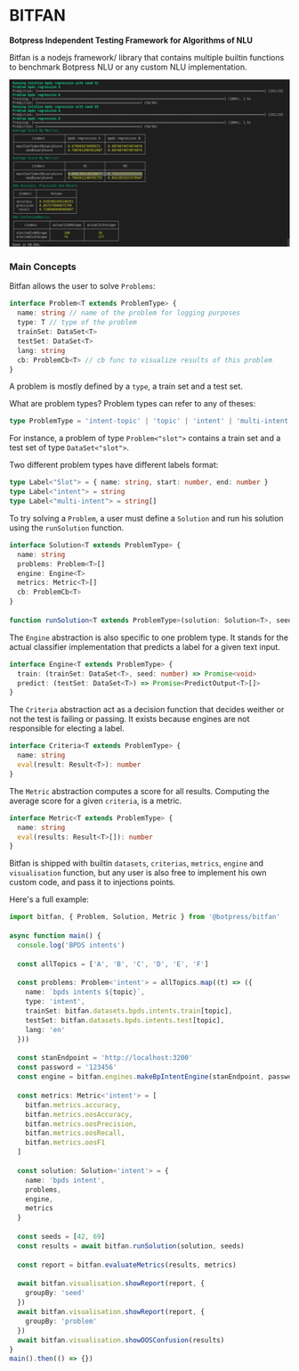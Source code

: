 # BITFAN

**Botpress Independent Testing Framework for Algorithms of NLU**

Bitfan is a nodejs framework/ library that contains multiple builtin functions to benchmark Botpress NLU or any custom NLU implementation.

<img  src="./bitfan.png"/>

### Main Concepts

Bitfan allows the user to solve `Problems`:

```ts
interface Problem<T extends ProblemType> {
  name: string // name of the problem for logging purposes
  type: T // type of the problem
  trainSet: DataSet<T>
  testSet: DataSet<T>
  lang: string
  cb: ProblemCb<T> // cb func to visualize results of this problem
}
```

A problem is mostly defined by a `type`, a train set and a test set.

What are problem types? Problem types can refer to any of theses:

```ts
type ProblemType = 'intent-topic' | 'topic' | 'intent' | 'multi-intent' | 'slot' | 'lang' | 'spell'
```

For instance, a problem of type `Problem<"slot">` contains a train set and a test set of type `DataSet<"slot">`.

Two different problem types have different labels format:

```ts
type Label<"Slot"> = { name: string, start: number, end: number }
type Label<"intent"> = string
type Label<"multi-intent"> = string[]
```

To try solving a `Problem`, a user must define a `Solution` and run his solution using the `runSolution` function.

```ts
interface Solution<T extends ProblemType> {
  name: string
  problems: Problem<T>[]
  engine: Engine<T>
  metrics: Metric<T>[]
  cb: ProblemCb<T>
}

function runSolution<T extends ProblemType>(solution: Solution<T>, seeds: number[]): Promise<Result<T>[]> // returns results for all problems and all seeds
```

The `Engine` abstraction is also specific to one problem type. It stands for the actual classifier implementation that predicts a label for a given text input.

```ts
interface Engine<T extends ProblemType> {
  train: (trainSet: DataSet<T>, seed: number) => Promise<void>
  predict: (testSet: DataSet<T>) => Promise<PredictOutput<T>[]>
}
```

The `Criteria` abstraction act as a decision function that decides weither or not the test is failing or passing. It exists because engines are not responsible for electing a label.

```ts
interface Criteria<T extends ProblemType> {
  name: string
  eval(result: Result<T>): number
}
```

The `Metric` abstraction computes a score for all results. Computing the average score for a given `criteria`, is a metric.

```ts
interface Metric<T extends ProblemType> {
  name: string
  eval(results: Result<T>[]): number
}
```

Bitfan is shipped with builtin `datasets`, `criterias`, `metrics`, `engine` and `visualisation` function, but any user is also free to implement his own custom code, and pass it to injections points.

Here's a full example:

```ts
import bitfan, { Problem, Solution, Metric } from '@botpress/bitfan'

async function main() {
  console.log('BPDS intents')

  const allTopics = ['A', 'B', 'C', 'D', 'E', 'F']

  const problems: Problem<'intent'> = allTopics.map((t) => ({
    name: `bpds intents ${topic}`,
    type: 'intent',
    trainSet: bitfan.datasets.bpds.intents.train[topic],
    testSet: bitfan.datasets.bpds.intents.test[topic],
    lang: 'en'
  }))

  const stanEndpoint = 'http://localhost:3200'
  const password = '123456'
  const engine = bitfan.engines.makeBpIntentEngine(stanEndpoint, password)

  const metrics: Metric<'intent'> = [
    bitfan.metrics.accuracy,
    bitfan.metrics.oosAccuracy,
    bitfan.metrics.oosPrecision,
    bitfan.metrics.oosRecall,
    bitfan.metrics.oosF1
  ]

  const solution: Solution<'intent'> = {
    name: 'bpds intent',
    problems,
    engine,
    metrics
  }

  const seeds = [42, 69]
  const results = await bitfan.runSolution(solution, seeds)

  const report = bitfan.evaluateMetrics(results, metrics)

  await bitfan.visualisation.showReport(report, {
    groupBy: 'seed'
  })
  await bitfan.visualisation.showReport(report, {
    groupBy: 'problem'
  })
  await bitfan.visualisation.showOOSConfusion(results)
}
main().then(() => {})
```
